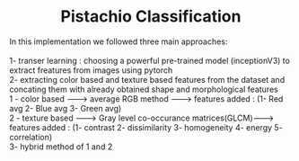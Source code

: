 <h1><center>Pistachio Classification</center></h1>
In this implementation we followed three main approaches:    
<br>
<br>
1- transer learning : choosing a powerful pre-trained model (inceptionV3) to extract freatures from images using pytorch
<br>
2- extracting color based and texture based features from the dataset and concating them with already obtained shape and morphological features  
<br>
  1 - color based ---> average RGB method --->   
  features added : (1- Red avg 2- Blue avg 3- Green avg)  
  <br>
  2 - texture based ---> Gray level co-occurance matrices(GLCM)--->   
  features added : (1- contrast 2- dissimilarity 3- homogeneity 4- energy 5- correlation) 
<br>
3- hybrid method of 1 and 2  
